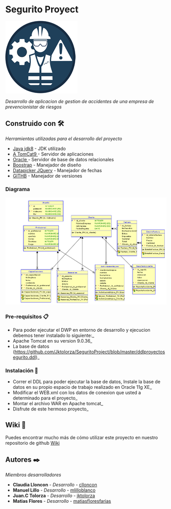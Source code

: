# Segurito Proyect

[![INSERT YOUR GRAPHIC HERE](https://github.com/Jktolorza/SeguritoProject/blob/master/WebContent/prevencion.png)]()

_Desarrollo de aplicacion de gestion de accidentes de una empresa de prevencionistar de riesgos_

## Construido con 🛠️

_Herramientas utilizadas para el desarrollo del proyecto_


* [Java jdk8](https://www.oracle.com/cl/java/technologies/javase/javase-jdk8-downloads.html) - JDK utilizado
* [A TomCat9 ](https://tomcat.apache.org/download-90.cgi) - Servidor de aplicaciones  
* [Oracle ](https://www.oracle.com/index.html) - Servidor de base de datos relacionales 
* [Boostrap](https://getbootstrap.com/) - Manejador de diseño
* [Datapicker JQuery](https://jqueryui.com/datepicker/) - Manejador de fechas
* [GITHB](https://github.com/Jktolorza/SeguritoProject) - Manejador de versiones 

### Diagrama

![D Modelo R](https://github.com/Jktolorza/SeguritoProject/blob/master/ModeloRelacionalBBDD.png)

### Pre-requisitos 📋
* Para poder ejecutar el DWP en entorno de desarrollo y ejecucion debemos tener instalado lo siguiente:_
* Apache Tomcat en su version 9.0.36_  
* La base de datos (https://github.com/Jktolorza/SeguritoProject/blob/master/ddlproyectosegurito.ddl)_

### Instalación 🔧
* Correr el DDL para poder ejecutar la base de datos, Instale la base de datos en su propio espacio de trabajo  realizado en Oracle 11g XE_
* Modificar el WEB.xml con los datos de conexion que usted a determinado para el proyecto_
* Montar el archivo WAR en Apache tomcat_ 
* Disfrute de este hermoso proyecto_

## Wiki 📖

Puedes encontrar mucho más de cómo utilizar este proyecto en nuestro repositorio de github [Wiki](https://github.com/Jktolorza/SeguritoProject)

## Autores ✒️

_Miembros desarrolladores_

* **Claudia Lloncon** - *Desarrollo* - [clloncon](https://github.com/clloncon)
* **Manuel Lillo** - *Desarrollo* - [mlilloblanco](https://github.com/mlilloblanco)
* **Juan.C Tolorza** - *Desarrollo* - [jktolorza](https://github.com/Jktolorza)
* **Matias Flores** - *Desarrollo* - [matiasfloresfarias](https://github.com/MatiasFloresFarias)




